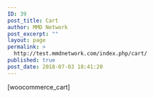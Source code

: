```yaml
---
ID: 39
post_title: Cart
author: MMD Network
post_excerpt: ""
layout: page
permalink: >
  http://test.mmdnetwork.com/index.php/cart/
published: true
post_date: 2018-07-03 18:41:20
---
```

[woocommerce_cart]